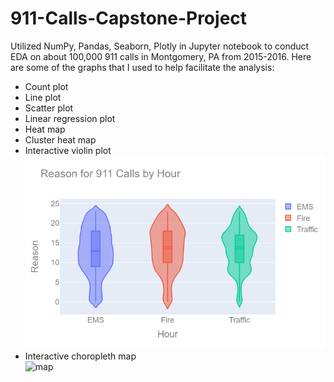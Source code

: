 # 911-Calls-Capstone-Project
Utilized NumPy, Pandas, Seaborn, Plotly in Jupyter notebook to conduct EDA on about 100,000 911 calls in Montgomery, PA from 2015-2016. Here are some of the graphs that I used to help facilitate the analysis:

* Count plot
* Line plot
* Scatter plot 
* Linear regression plot
* Heat map
* Cluster heat map
* Interactive violin plot  
![violin](./violin.png)
* Interactive choropleth map  
![map](https://user-images.githubusercontent.com/38733111/132288287-c55a80e4-82da-4911-9c92-03e6d6cfedb1.jpg)

